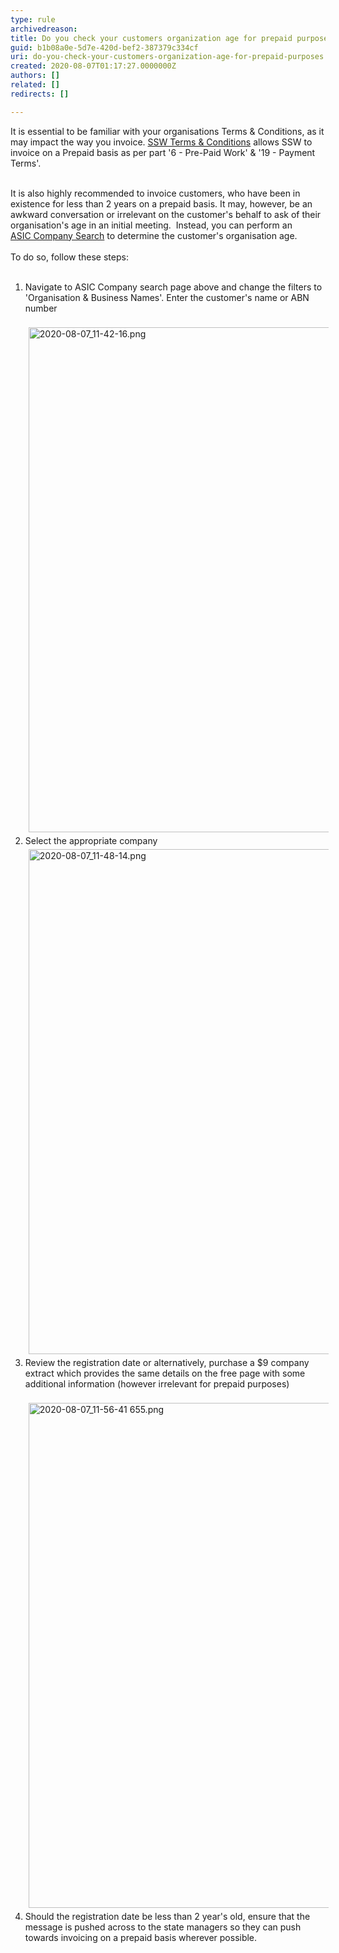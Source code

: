 ```yaml
---
type: rule
archivedreason: 
title: Do you check your customers organization age for prepaid purposes?
guid: b1b08a0e-5d7e-420d-bef2-387379c334cf
uri: do-you-check-your-customers-organization-age-for-prepaid-purposes
created: 2020-08-07T01:17:27.0000000Z
authors: []
related: []
redirects: []

---
```



​It is essential to be familiar with your organisations Terms &amp; Conditions, as it may impact the way you invoice.&#160;<a href="https&#58;//www.ssw.com.au/ssw/Standards/Forms/ConsultingOrderTermsConditions.aspx">SSW Terms &amp; Conditions</a>&#160;allows&#160;SSW to invoice on a Prepaid basis as per part '6 - Pre-Paid Work' &amp; '19 - Payment Terms'.&#160;<br><div><br></div><div>It is also highly recommended&#160;to invoice customers, who have been in existence for less than 2 years on a prepaid basis. It may, however, be an awkward conversation or irrelevant on the customer's behalf to ask of their organisation's age in an initial meeting.&#160; Instead, you can perform an</div><div><a href="https&#58;//connectonline.asic.gov.au/RegistrySearch">ASIC Company Search​</a>&#160;to determine the customer's organisation age.<br></div><div><br></div><div>To do so, follow these steps&#58;<br></div><div><br></div><div><ol><li>​Navigate to ASIC Company search page above and change the filters to '​​​Organisation &amp; Business Names'. Enter the customer's name or ABN number<br><br><img src="/SiteAssets/do-you-check-your-customers-organisation-age-for-prepaid/2020-08-07_11-42-16.png" alt="2020-08-07_11-42-16.png" style="margin&#58;5px;width&#58;808px;" /><br></li><li>Select the appropriate company<br><img src="/SiteAssets/do-you-check-your-customers-organisation-age-for-prepaid/2020-08-07_11-48-14.png" alt="2020-08-07_11-48-14.png" style="margin&#58;5px;width&#58;808px;" /><br></li><li>Review the registration date or alternatively, purchase a $9 company extract which provides the same details on the free page with some additional information (however irrelevant for prepaid purposes)<br><br><img src="/SiteAssets/do-you-check-your-customers-organisation-age-for-prepaid/2020-08-07_11-56-41%20655.png" alt="2020-08-07_11-56-41 655.png" style="margin&#58;5px;width&#58;808px;" /><br></li><li>Should the registration date be less than 2 year's old, ensure that the message is pushed across to the state managers so they can push towards invoicing on a prepaid basis wherever possible.<br></li></ol></div>
<br><excerpt class='endintro'></excerpt><br>



